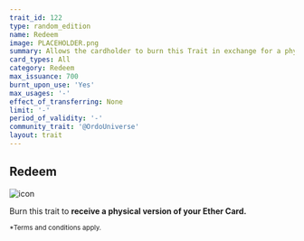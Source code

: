 ```yaml
---
trait_id: 122
type: random_edition
name: Redeem
image: PLACEHOLDER.png
summary: Allows the cardholder to burn this Trait in exchange for a physical version of their Ether Card
card_types: All
category: Redeem
max_issuance: 700
burnt_upon_use: 'Yes'
max_usages: '-'
effect_of_transferring: None
limit: '-'
period_of_validity: '-'
community_trait: '@OrdoUniverse'
layout: trait
---
```


## Redeem

![icon](/assets/images/trait-icons/{{page.image}})

Burn this trait to **receive a physical version of your Ether Card.** 

<small>*Terms and conditions apply.</small>